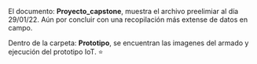 
El documento: **Proyecto_capstone**, muestra el archivo preelimiar al día 29/01/22. Aún por concluir con una recopilación más extense de datos en campo.

Dentro de la carpeta: **Prototipo**, se encuentran las imagenes del armado y ejecución del prototipo IoT. ⭐
